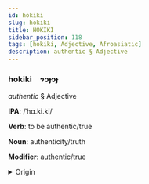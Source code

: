 ```yaml
---
id: hokiki
slug: hokiki
title: HOKİKİ
sidebar_position: 118
tags: [hokiki, Adjective, Afroasiatic]
description: authentic § Adjective
---
```


### hokiki&emsp;<span kind="abugida">ɂɔɟɔɟ</span>

*authentic* **§** Adjective

**IPA**: /ˈhɑ.ki.ki/

**Verb**: to be authentic/true

**Noun**: authenticity/truth

**Modifier**: authentic/true

<details>
    <summary>Origin</summary>
    Arabic حَقِيقِيّ ḥaqīqiyy <br/>
    <em>Afroasiatic Language Family</em>
</details>